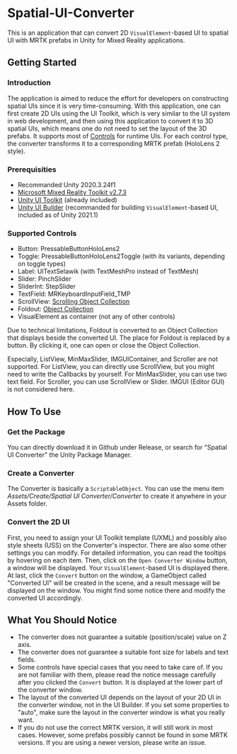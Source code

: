 # Spatial-UI-Converter
This is an application that can convert 2D `VisualElement`-based UI to spatial UI with MRTK prefabs in Unity for Mixed Reality applications.
## Getting Started
### Introduction
The application is aimed to reduce the effort for developers on constructing spatial UIs since it is very time-consuming. With this application, one can first create 2D UIs using the UI Toolkit, which is very similar to the UI system in web development, and then using this application to convert it to 3D spatial UIs, which means one do not need to set the layout of the 3D prefabs. It supports most of [Controls](https://docs.unity3d.com/2022.2/Documentation/Manual/UIE-Controls.html) for runtime UIs. For each control type, the converter transforms it to a corresponding MRTK prefab (HoloLens 2 style). 

### Prerequisities 
 - Recommanded Unity 2020.3.24f1
 - [Microsoft Mixed Reality Toolkit v2.7.3](https://github.com/microsoft/MixedRealityToolkit-Unity/releases/tag/2.7.3)
 - [Unity UI Toolkit](https://docs.unity3d.com/2022.2/Documentation/Manual/UIToolkits.html) (already included)
 - [Unity UI Builder](https://docs.unity3d.com/2022.2/Documentation/Manual/UIBuilder.html) (recommanded for building `VisualElement`-based UI, included as of Unity 2021.1)

### Supported Controls
 - Button: PressableButtonHoloLens2
 - Toggle: PressableButtonHoloLens2Toggle (with its variants, depending on toggle types)
 - Label: UITextSelawik (with TextMeshPro instead of TextMesh)
 - Slider: PinchSlider
 - SliderInt: StepSlider
 - TextField: MRKeyboardInputField_TMP
 - ScrollView: [Scrolling Object Collection](https://docs.microsoft.com/en-us/windows/mixed-reality/mrtk-unity/features/ux-building-blocks/scrolling-object-collection?view=mrtkunity-2021-05)
 - Foldout: [Object Collection](https://docs.microsoft.com/en-us/windows/mixed-reality/mrtk-unity/features/ux-building-blocks/object-collection?view=mrtkunity-2021-05)
 - VisualElement as container (not any of other controls)

Due to technical limitations, Foldout is converted to an Object Collection that displays beside the converted UI. The place for Foldout is replaced by a button. By clicking it, one can open or close the Object Collection.

Especially, ListView, MinMaxSlider, IMGUIContainer, and Scroller are not supported. For ListView, you can directly use ScrollView, but you might need to write the Callbacks by yourself. For MinMaxSlider, you can use two text field. For Scroller, you can use ScrollView or Slider. IMGUI (Editor GUI) is not considered here.

## How To Use

### Get the Package
You can directly download it in Github under Release, or search for "Spatial UI Converter" the Unity Package Manager.

### Create a Converter
The Converter is basically a `ScriptableObject`. You can use the menu item _Assets/Create/Spatial UI Converter/Converter_ to create it anywhere in your Assets folder. 

### Convert the 2D UI
First, you need to assign your UI Toolkit template (UXML) and possibly also style sheets (USS) on the Converter's inspector. There are also some other settings you can modify. For detailed information, you can read the tooltips by hovering on each item. Then, click on the `Open Converter Window` button, a window will be displayed. Your `VisualElement`-based UI is displayed there. At last, click the `Convert` button on the window, a GameObject called "Converted UI" will be created in the scene, and a result message will be displayed on the window. You might find some notice there and modify the converted UI accordingly.

## What You Should Notice
- The converter does not guarantee a suitable (position/scale) value on Z axis. 
- The converter does not guarantee a suitable font size for labels and text fields.
- Some controls have special cases that you need to take care of. If you are not familiar with them, please read the notice message carefully after you clicked the `Convert` button. It is displayed at the lower part of the converter window.
- The layout of the converted UI depends on the layout of your 2D UI in the converter window, not in the UI Builder. If you set some properties to "auto", make sure the layout in the converter window is what you really want.
- If you do not use the correct MRTK version, it will still work in most cases. However, some prefabs possibly cannot be found in some MRTK versions. If you are using a newer version, please write an issue.
